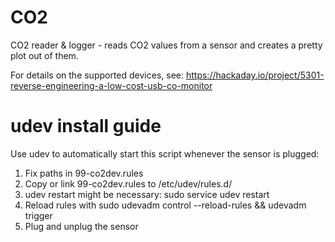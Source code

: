 # CO2
CO2 reader & logger - reads CO2 values from a sensor and creates a pretty plot out of them.

For details on the supported devices, see: https://hackaday.io/project/5301-reverse-engineering-a-low-cost-usb-co-monitor

# udev install guide
Use udev to automatically start this script whenever the sensor is plugged:
1. Fix paths in 99-co2dev.rules
2. Copy or link 99-co2dev.rules to /etc/udev/rules.d/
3. udev restart might be necessary: sudo service udev restart
4. Reload rules with sudo udevadm control --reload-rules && udevadm trigger
5. Plug and unplug the sensor

